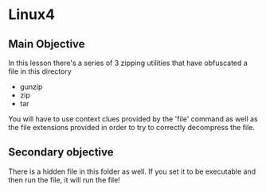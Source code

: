 # Linux4
## Main Objective
In this lesson there's a series of 3 zipping utilities that have obfuscated a file in this directory
- gunzip
- zip
- tar

You will have to use context clues provided by the 'file' command as well as the file extensions provided in order to try to correctly decompress the file.
## Secondary objective
There is a hidden file in this folder as well. If you set it to be executable and then run the file, it will run the file!
